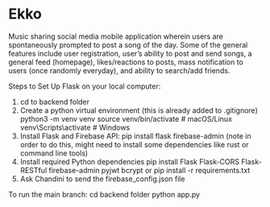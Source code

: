 # Ekko
Music sharing social media mobile application wherein users are spontaneously prompted to post a song of the day. Some of the general features include user registration, user’s ability to post and send songs, a general feed (homepage), likes/reactions to posts, mass notification to users (once randomly everyday), and ability to search/add friends.

Steps to Set Up Flask on your local computer: 
1. cd to backend folder 
2. Create a python virtual environment (this is already added to .gitignore)
    python3 -m venv venv
    source venv/bin/activate  # macOS/Linux
    venv\Scripts\activate     # Windows
3. Install Flask and Firebase API: pip install flask firebase-admin
(note in order to do this, might need to install some dependencies like rust or command line tools)
4. Install required Python dependencies
pip install Flask Flask-CORS Flask-RESTful firebase-admin pyjwt bcrypt
or
pip install -r requirements.txt
5. Ask Chandini to send the firebase_config.json file 

To run the main branch: 
cd backend folder 
python app.py
